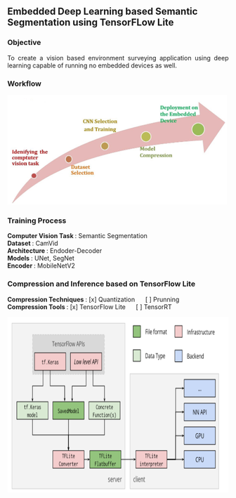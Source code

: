 
## Embedded Deep Learning based Semantic Segmentation using TensorFLow Lite

### Objective 
<p align="justify">
 To create a vision based environment surveying application using deep learning capable of running no embedded devices as well. </p>
  
### Workflow
<img src="https://github.com/ayadav10491/Portfolio/blob/master/images/workflow.JPG?raw=true" width="500" height="250"> 

### Training Process

<b> Computer Vision Task </b> : Semantic Segmentation <br> 
<b> Dataset </b> : CamVid <br> 
<b> Architecture </b>: Endoder-Decoder <br> 
<b> Models </b> : UNet, SegNet <br> 
<b> Encoder  </b> : MobileNetV2 <br> 

### Compression and Inference based on TensorFlow Lite

<b> Compression Techniques  </b> : [x] Quantization     &nbsp;&nbsp;&nbsp;&nbsp;  [ ] Prunning  <br>
<b> Compression Tools  </b> :   [x] TensorFlow Lite &nbsp;&nbsp;&nbsp;&nbsp;      [ ] TensorRT

<img src="https://github.com/ayadav10491/Portfolio/blob/master/images/comp_and_inf.png?raw=true" width="550" height="400"> 

